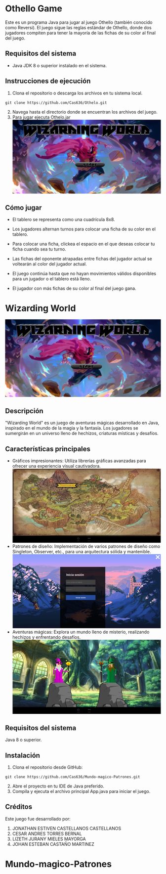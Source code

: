 # Othello Game
Este es un programa Java para jugar al juego Othello (también conocido como Reversi). El juego sigue las reglas estándar de Othello, donde dos jugadores compiten para tener la mayoría de las fichas de su color al final del juego.

## Requisitos del sistema
- Java JDK 8 o superior instalado en el sistema.

## Instrucciones de ejecución
1. Clona el repositorio o descarga los archivos en tu sistema local.
```node
git clone https://github.com/Cas636/Othelo.git
```
2. Navega hasta el directorio donde se encuentran los archivos del juego.
3. Para jugar ejecuta Othelo.jar
![](/recursos/img1.png)

## Cómo jugar
- El tablero se representa como una cuadrícula 8x8.
- Los jugadores alternan turnos para colocar una ficha de su color en el tablero.
- Para colocar una ficha, clickea el espacio en el que deseas colocar tu ficha cuando sea tu turno.
- Las fichas del oponente atrapadas entre fichas del jugador actual se voltearán al color del jugador actual.
- El juego continúa hasta que no hayan movimientos válidos disponibles para un jugador o el tablero está lleno.

- El jugador con más fichas de su color al final del juego gana.




# Wizarding World
![](/recursos/img1.png)

## Descripción
"Wizarding World" es un juego de aventuras mágicas desarrollado en Java, inspirado en el mundo de la magia y la fantasía. Los jugadores se sumergirán en un universo lleno de hechizos, criaturas místicas y desafíos.

## Características principales
- Gráficos impresionantes: Utiliza librerías gráficas avanzadas para ofrecer una experiencia visual cautivadora.
![](/recursos/img4.png)
- Patrones de diseño: Implementación de varios patrones de diseño como Singleton, Observer, etc., para una arquitectura sólida y mantenible.
![](/recursos/img2.png)
- Aventuras mágicas: Explora un mundo lleno de misterio, realizando hechizos y enfrentando desafíos.
![](/recursos/img7.png)
## Requisitos del sistema
Java 8 o superior.

## Instalación
1. Clona el repositorio desde GitHub:
```node
git clone https://github.com/Cas636/Mundo-magico-Patrones.git
```
2. Abre el proyecto en tu IDE de Java preferido.
3. Compila y ejecuta el archivo principal App.java para iniciar el juego.

## Créditos
Este juego fue desarrollado por:
1. JONATHAN ESTIVEN CASTELLANOS CASTELLANOS
2. CESAR ANDRES TORRES BERNAL
3. LIZETH JURANY MIELES MAYORGA
4. JOHAN ESTEBAN CASTAÑO MARTINEZ








# Mundo-magico-Patrones
